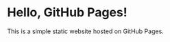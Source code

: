 <!DOCTYPE html>
<html>
<head>
  <meta charset="UTF-8">
  <title>My GitHub Website</title>
</head>
<body>
  <h1>Hello, GitHub Pages!</h1>
  <p>This is a simple static website hosted on GitHub Pages.</p>
</body>
</html>

